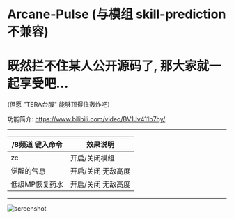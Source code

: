 # Arcane-Pulse (与模组 skill-prediction 不兼容)

# 既然拦不住某人公开源码了, 那大家就一起享受吧...

(但愿 "TERA台服" 能够顶得住轰炸吧)

功能简介: https://www.bilibili.com/video/BV1Jv411b7hy/

------

/8频道 键入命令 | 效果说明
--- | ---
zc | 开启/关闭模组
觉醒的气息 | 开启/关闭 无敌高度
低级MP恢复药水 | 开启/关闭 无敌高度
---

![screenshot](https://github.com/tera-mod/Arcane-Pulse/blob/main/screenshot/01.png)

